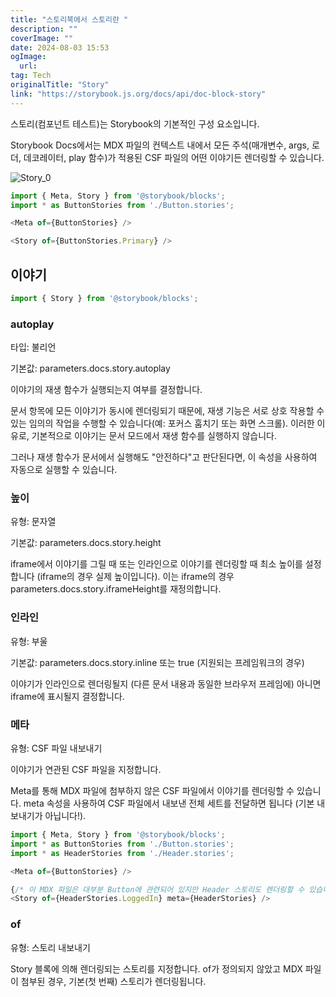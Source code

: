 ```yaml
---
title: "스토리북에서 스토리란 "
description: ""
coverImage: ""
date: 2024-08-03 15:53
ogImage: 
  url: 
tag: Tech
originalTitle: "Story"
link: "https://storybook.js.org/docs/api/doc-block-story"
---
```





스토리(컴포넌트 테스트)는 Storybook의 기본적인 구성 요소입니다.

Storybook Docs에서는 MDX 파일의 컨텍스트 내에서 모든 주석(매개변수, args, 로더, 데코레이터, play 함수)가 적용된 CSF 파일의 어떤 이야기든 렌더링할 수 있습니다.

![Story_0](/assets/img/Story_0.png)

```js
import { Meta, Story } from '@storybook/blocks';
import * as ButtonStories from './Button.stories';

<Meta of={ButtonStories} />

<Story of={ButtonStories.Primary} />
```



## 이야기

```js
import { Story } from '@storybook/blocks';
```

### autoplay

타입: 불리언



기본값: parameters.docs.story.autoplay

이야기의 재생 함수가 실행되는지 여부를 결정합니다.

문서 항목에 모든 이야기가 동시에 렌더링되기 때문에, 재생 기능은 서로 상호 작용할 수 있는 임의의 작업을 수행할 수 있습니다(예: 포커스 훔치기 또는 화면 스크롤). 이러한 이유로, 기본적으로 이야기는 문서 모드에서 재생 함수를 실행하지 않습니다.

그러나 재생 함수가 문서에서 실행해도 "안전하다"고 판단된다면, 이 속성을 사용하여 자동으로 실행할 수 있습니다.



### 높이

유형: 문자열

기본값: parameters.docs.story.height

iframe에서 이야기를 그릴 때 또는 인라인으로 이야기를 렌더링할 때 최소 높이를 설정합니다 (iframe의 경우 실제 높이입니다). 이는 iframe의 경우 parameters.docs.story.iframeHeight를 재정의합니다.



### 인라인

유형: 부울

기본값: parameters.docs.story.inline 또는 true (지원되는 프레임워크의 경우)

이야기가 인라인으로 렌더링될지 (다른 문서 내용과 동일한 브라우저 프레임에) 아니면 iframe에 표시될지 결정합니다.



### 메타

유형: CSF 파일 내보내기

이야기가 연관된 CSF 파일을 지정합니다.

Meta를 통해 MDX 파일에 첨부하지 않은 CSF 파일에서 이야기를 렌더링할 수 있습니다. meta 속성을 사용하여 CSF 파일에서 내보낸 전체 세트를 전달하면 됩니다 (기본 내보내기가 아닙니다!).



```js
import { Meta, Story } from '@storybook/blocks';
import * as ButtonStories from './Button.stories';
import * as HeaderStories from './Header.stories';

<Meta of={ButtonStories} />

{/* 이 MDX 파일은 대부분 Button에 관련되어 있지만 Header 스토리도 렌더링할 수 있습니다 */}
<Story of={HeaderStories.LoggedIn} meta={HeaderStories} />
```

### of

유형: 스토리 내보내기

Story 블록에 의해 렌더링되는 스토리를 지정합니다. of가 정의되지 않았고 MDX 파일이 첨부된 경우, 기본(첫 번째) 스토리가 렌더링됩니다.